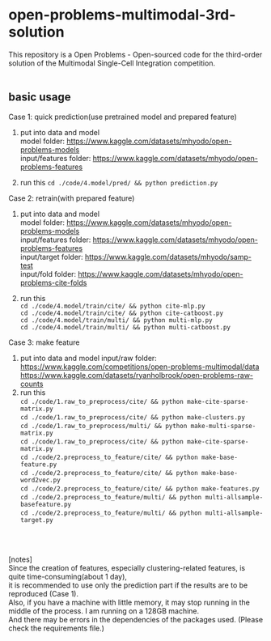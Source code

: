 # open-problems-multimodal-3rd-solution

This repository is a Open Problems - Open-sourced code for the third-order solution of the Multimodal Single-Cell Integration competition.
<br>
<br>

## basic usage

 Case 1: quick prediction(use pretrained model and prepared feature)
  1. put into data and model  
       model folder: https://www.kaggle.com/datasets/mhyodo/open-problems-models  
       input/features folder: https://www.kaggle.com/datasets/mhyodo/open-problems-features

  2. run this `cd ./code/4.model/pred/ && python prediction.py`

 Case 2: retrain(with prepared feature)
  1. put into data and model  
       model folder: https://www.kaggle.com/datasets/mhyodo/open-problems-models  
       input/features folder: https://www.kaggle.com/datasets/mhyodo/open-problems-features  
       input/target folder: https://www.kaggle.com/datasets/mhyodo/samp-test  
       input/fold folder: https://www.kaggle.com/datasets/mhyodo/open-problems-cite-folds  

  2. run this  
        `cd ./code/4.model/train/cite/ && python cite-mlp.py`  
        `cd ./code/4.model/train/cite/ && python cite-catboost.py`  
        `cd ./code/4.model/train/multi/ && python multi-mlp.py`  
        `cd ./code/4.model/train/multi/ && python multi-catboost.py`  

 Case 3: make feature
   1. put into data and model
        input/raw folder:
            https://www.kaggle.com/competitions/open-problems-multimodal/data  
            https://www.kaggle.com/datasets/ryanholbrook/open-problems-raw-counts  
   2. run this  
        `cd ./code/1.raw_to_preprocess/cite/ && python make-cite-sparse-matrix.py`  
        `cd ./code/1.raw_to_preprocess/cite/ && python make-clusters.py`  
        `cd ./code/1.raw_to_preprocess/multi/ && python make-multi-sparse-matrix.py`  
        `cd ./code/1.raw_to_preprocess/cite/ && python make-cite-sparse-matrix.py`  
        `cd ./code/2.preprocess_to_feature/cite/ && python make-base-feature.py`  
        `cd ./code/2.preprocess_to_feature/cite/ && python make-base-word2vec.py`  
        `cd ./code/2.preprocess_to_feature/cite/ && python make-features.py`  
        `cd ./code/2.preprocess_to_feature/multi/ && python multi-allsample-basefeature.py`  
        `cd ./code/2.preprocess_to_feature/multi/ && python multi-allsample-target.py`  

<br>
<br>

[notes]  
Since the creation of features, especially clustering-related features, is quite time-consuming(about 1 day),    
it is recommended to use only the prediction part if the results are to be reproduced (Case 1).  
Also, if you have a machine with little memory, it may stop running in the middle of the process. I am running on a 128GB machine.   
And there may be errors in the dependencies of the packages used. (Please check the requirements file.)  
